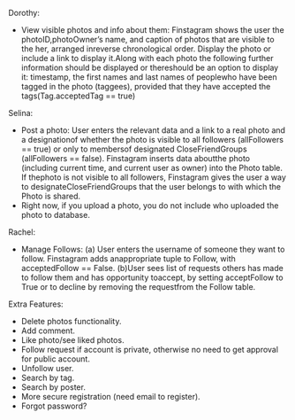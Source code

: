 Dorothy:
- View visible photos and info about them:​ Finstagram shows the user the photoID,photoOwner’s name, and caption of photos that are visible to the her, arranged inreverse chronological order. Display the photo or include a link to display it.Along with each photo the following  further information should be displayed or thereshould be an option to display it:  timestamp, the first names and last names of peoplewho have been tagged in the photo (taggees), provided that they have accepted the tags(Tag.acceptedTag == true)

Selina:
- Post a photo:​ User enters the relevant data and a link to a real photo and a designationof whether the photo is visible to all followers (allFollowers == true) or only to membersof designated CloseFriendGroups (allFollowers == false). Finstagram inserts data aboutthe photo (including current time, and current user as owner) into the Photo table. If thephoto is not visible to all followers, Finstagram gives the user a way to designateCloseFriendGroups that the user belongs to with which the Photo is shared.
- Right now, if you upload a photo, you do not include who uploaded the photo to database.

Rachel:
- Manage Follows: (a) User enters the username of someone they want to follow. Finstagram adds anappropriate tuple to Follow, with acceptedFollow == False. (b)User sees list of requests others has made to follow them and has opportunity toaccept, by setting acceptFollow to True or to decline by removing the requestfrom the Follow table.

Extra Features:
- Delete photos functionality.
- Add comment.
- Like photo/see liked photos.
- Follow request if account is private, otherwise no need to get approval for public account.
- Unfollow user.
- Search by tag.
- Search by poster.
- More secure registration (need email to register).
- Forgot password?
